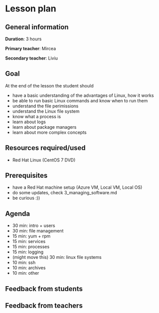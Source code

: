 # Lesson plan

## General information

**Duration**: 3 hours

**Primary teacher**: Mircea

**Secondary teacher**: Liviu

## Goal
At the end of the lesson the student should 
- have a basic understanding of the advantages of Linux, how it works
- be able to run basic Linux commands and know when to run them
- understand the file perimissions
- understand the Linux file system
- know what a process is
- learn about logs
- learn about package managers
- learn about more complex concepts

## Resources required/used
- Red Hat Linux (CentOS 7 DVD)

## Prerequisites
- have a Red Hat machine setup (Azure VM, Local VM, Local OS)
- do some updates, check 3_managing_software.md
- be curious :))

## Agenda
- 30 min: intro + users
- 30 min: file management
- 15 min: yum + rpm
- 15 min: services
- 15 min: processes
- 15 min: logging
- (might move this) 30 min: linux file systems
- 10 min: ssh
- 10 min: archives
- 10 min: other

## Feedback from students

## Feedback from teachers

